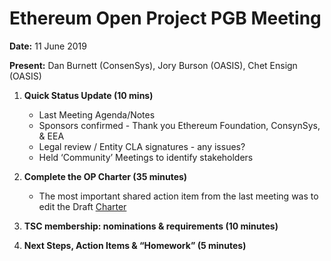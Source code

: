 # Ethereum Open Project PGB Meeting

**Date:** 11 June 2019

**Present:** Dan Burnett (ConsenSys), Jory Burson (OASIS), Chet Ensign (OASIS)

1. **Quick Status Update (10 mins)**
   * Last Meeting Agenda/Notes
   * Sponsors confirmed - Thank you Ethereum Foundation, ConsynSys, & EEA
   * Legal review / Entity CLA signatures - any issues?
   * Held ‘Community’ Meetings to identify stakeholders

2. **Complete the OP Charter (35 minutes)**
   * The most important shared action item from the last meeting was to edit the Draft [Charter]()

3. **TSC membership: nominations & requirements (10 minutes)**

4. **Next Steps, Action Items & “Homework” (5 minutes)**
